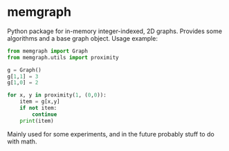 memgraph
========

Python package for in-memory integer-indexed, 2D
graphs. Provides some algorithms and a base graph
object. Usage example:

```python
from memgraph import Graph
from memgraph.utils import proximity

g = Graph()
g[1,1] = 3
g[1,0] = 2

for x, y in proximity(1, (0,0)):
    item = g[x,y]
    if not item:
        continue
    print(item)
```

Mainly used for some experiments, and in the
future probably stuff to do with math.
